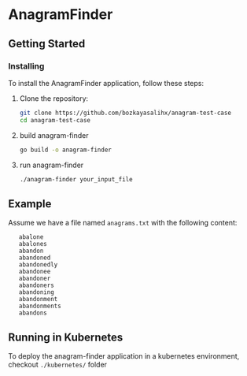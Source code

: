 # AnagramFinder

## Getting Started

### Installing

To install the AnagramFinder application, follow these steps:

1. Clone the repository:

   ```bash
   git clone https://github.com/bozkayasalihx/anagram-test-case
   cd anagram-test-case
   ```

2. build anagram-finder
   ```bash
   go build -o anagram-finder
   ```

3. run anagram-finder
   ```bash
   ./anagram-finder your_input_file
   ```

## Example
 Assume we have a file named `anagrams.txt` with the following content: 
 ```text
    abalone
    abalones
    abandon
    abandoned
    abandonedly
    abandonee
    abandoner
    abandoners
    abandoning
    abandonment
    abandonments
    abandons
 ```

## Running in Kubernetes
 To deploy the anagram-finder application in a kubernetes environment, checkout `./kubernetes/` folder
 
